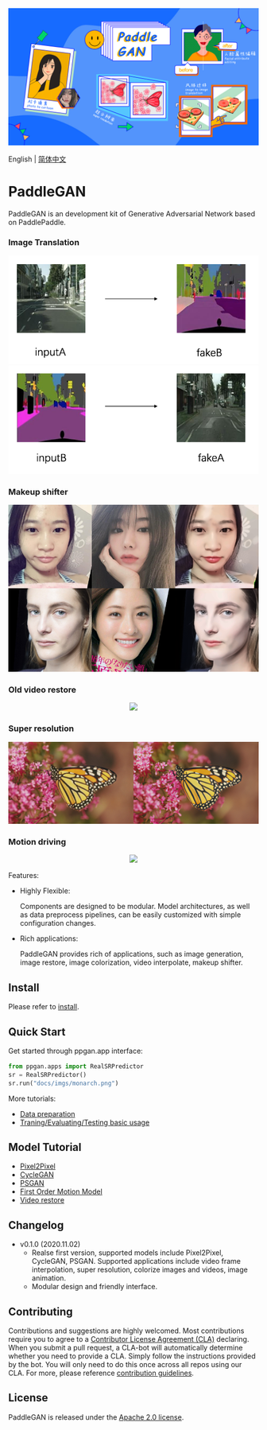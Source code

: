 <div align='center'>
  <img src='./docs/imgs/ppgan.jpg'>
</div>

English | [简体中文](./README.md)

# PaddleGAN

PaddleGAN is an development kit of Generative Adversarial Network based on PaddlePaddle.

### Image Translation
<div align='center'>
  <img src='./docs/imgs/A2B.png'>
</div>
<div align='center'>
  <img src='./docs/imgs/B2A.png'>
</div>


### Makeup shifter
<div align='center'>
  <img src='./docs/imgs/makeup_shifter.png'>
</div>


### Old video restore
<div align='center'>
  <img src='./docs/imgs/color_sr_peking.gif'>
</div>

### Super resolution

<div align='center'>
  <img src='./docs/imgs/sr_demo.png'>
</div>

### Motion driving
<div align='center'>
  <img src='./docs/imgs/first_order.gif'>
</div>

Features:

- Highly Flexible:

  Components are designed to be modular. Model architectures, as well as data
preprocess pipelines, can be easily customized with simple configuration
changes.

- Rich applications:

  PaddleGAN provides rich of applications, such as image generation, image restore, image colorization, video interpolate, makeup shifter.

## Install

Please refer to [install](./docs/en_US/install.md).

## Quick Start

Get started through ppgan.app interface:

 ```python
 from ppgan.apps import RealSRPredictor
 sr = RealSRPredictor()
 sr.run("docs/imgs/monarch.png")
 ```

More tutorials:

- [Data preparation](./docs/en_US/data_prepare.md)
- [Traning/Evaluating/Testing basic usage](./docs/zh_CN/get_started.md)

## Model Tutorial

* [Pixel2Pixel](./docs/en_US/tutorials/pix2pix_cyclegan.md)
* [CycleGAN](./docs/en_US/tutorials/pix2pix_cyclegan.md)
* [PSGAN](./docs/en_US/tutorials/psgan.md)
* [First Order Motion Model](./docs/en_US/tutorials/motion_driving.md)
* [Video restore](./docs/zh_CN/tutorials/video_restore.md)


## Changelog

- v0.1.0 (2020.11.02)
  - Realse first version, supported models include Pixel2Pixel, CycleGAN, PSGAN. Supported applications include video frame interpolation, super resolution, colorize images and videos, image animation.
  - Modular design and friendly interface.

## Contributing

Contributions and suggestions are highly welcomed. Most contributions require you to agree to a [Contributor License Agreement (CLA)](https://cla-assistant.io/PaddlePaddle/PaddleGAN) declaring.
When you submit a pull request, a CLA-bot will automatically determine whether you need to provide a CLA. Simply follow the instructions provided by the bot. You will only need to do this once across all repos using our CLA.
For more, please reference [contribution guidelines](docs/en_US/contribute.md).

## License
PaddleGAN is released under the [Apache 2.0 license](LICENSE).
